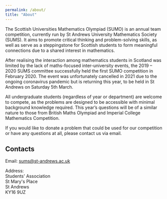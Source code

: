 ```yaml
---
permalink: /about/
title: "About"
---
```


The Scottish Universities Mathematics Olympiad (SUMO) is an annual team competition, currently run by St Andrews University Mathematics Society (SUMS). It aims to promote critical thinking and problem-solving skills, as well as serve as a steppingstone for Scottish students to form meaningful connections due to a shared interest in mathematics.  

After realising the interaction among mathematics students in Scotland was limited by the lack of maths-focused inter-university events, the 2019 – 2020 SUMS committee successfully held the first SUMO competition in February 2020. The event was unfortunately cancelled in 2021 due to the ongoing coronavirus pandemic but is returning this year, to be held in St Andrews on Saturday 5th March.  

All undergraduate students (regardless of year or department) are welcome to compete, as the problems are designed to be accessible with minimal background knowledge required. This year’s questions will be of a similar nature to those from British Maths Olympiad and Imperial College Mathematics Competition. 

If you would like to donate a problem that could be used for our competition or have any questions at all, please contact us via email. 

## Contacts

Email: [sums@st-andrews.ac.uk](mailto:sums@st-andrews.ac.uk)

Address:  \
Students' Association \
St Mary's Place \
St Andrews \
KY16 9UZ  